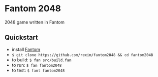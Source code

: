 # Fantom 2048 #

2048 game written in Fantom

## Quickstart ##

* install [Fantom](http://fantom.org/)
* `$ git clone https://github.com/rexim/fantom2048 && cd fantom2048`
* to build: `$ fan src/build.fan`
* to run:   `$ fan fantom2048`
* to test:  `$ fant fantom2048`
